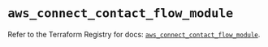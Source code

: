 # `aws_connect_contact_flow_module`

Refer to the Terraform Registry for docs: [`aws_connect_contact_flow_module`](https://registry.terraform.io/providers/hashicorp/aws/5.83.1/docs/resources/connect_contact_flow_module).
